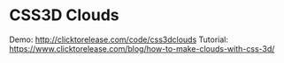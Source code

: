 CSS3D Clouds
===========

Demo: http://clicktorelease.com/code/css3dclouds
Tutorial: https://www.clicktorelease.com/blog/how-to-make-clouds-with-css-3d/

